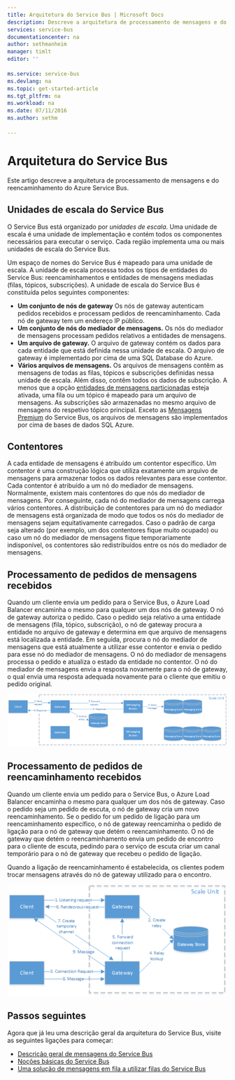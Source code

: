 ```yaml
---
title: Arquitetura do Service Bus | Microsoft Docs
description: Descreve a arquitetura de processamento de mensagens e do reencaminhamento do Azure Service Bus.
services: service-bus
documentationcenter: na
author: sethmanheim
manager: timlt
editor: ''

ms.service: service-bus
ms.devlang: na
ms.topic: get-started-article
ms.tgt_pltfrm: na
ms.workload: na
ms.date: 07/11/2016
ms.author: sethm

---
```

# Arquitetura do Service Bus
Este artigo descreve a arquitetura de processamento de mensagens e do reencaminhamento do Azure Service Bus.

## Unidades de escala do Service Bus
O Service Bus está organizado por *unidades de escala*. Uma unidade de escala é uma unidade de implementação e contém todos os componentes necessários para executar o serviço. Cada região implementa uma ou mais unidades de escala do Service Bus.

Um espaço de nomes do Service Bus é mapeado para uma unidade de escala. A unidade de escala processa todos os tipos de entidades do Service Bus: reencaminhamentos e entidades de mensagens mediadas (filas, tópicos, subscrições). A unidade de escala do Service Bus é constituída pelos seguintes componentes:

* **Um conjunto de nós de gateway** Os nós de gateway autenticam pedidos recebidos e processam pedidos de reencaminhamento. Cada nó de gateway tem um endereço IP público.
* **Um conjunto de nós do mediador de mensagens.** Os nós do mediador de mensagens processam pedidos relativos a entidades de mensagens.
* **Um arquivo de gateway.** O arquivo de gateway contém os dados para cada entidade que está definida nessa unidade de escala. O arquivo de gateway é implementado por cima de uma SQL Database do Azure.
* **Vários arquivos de mensagens.** Os arquivos de mensagens contêm as mensagens de todas as filas, tópicos e subscrições definidas nessa unidade de escala. Além disso, contêm todos os dados de subscrição. A menos que a opção [entidades de mensagens particionadas](../service-bus-messaging/service-bus-partitioning.md) esteja ativada, uma fila ou um tópico é mapeado para um arquivo de mensagens. As subscrições são armazenadas no mesmo arquivo de mensagens do respetivo tópico principal. Exceto as [Mensagens Premium](../service-bus-messaging/service-bus-premium-messaging.md) do Service Bus, os arquivos de mensagens são implementados por cima de bases de dados SQL Azure.

## Contentores
A cada entidade de mensagens é atribuído um contentor específico. Um contentor é uma construção lógica que utiliza exatamente um arquivo de mensagens para armazenar todos os dados relevantes para esse contentor. Cada contentor é atribuído a um nó do mediador de mensagens. Normalmente, existem mais contentores do que nós do mediador de mensagens. Por conseguinte, cada nó do mediador de mensagens carrega vários contentores. A distribuição de contentores para um nó do mediador de mensagens está organizada de modo que todos os nós do mediador de mensagens sejam equitativamente carregados. Caso o padrão de carga seja alterado (por exemplo, um dos contentores fique muito ocupado) ou caso um nó do mediador de mensagens fique temporariamente indisponível, os contentores são redistribuídos entre os nós do mediador de mensagens.

## Processamento de pedidos de mensagens recebidos
Quando um cliente envia um pedido para o Service Bus, o Azure Load Balancer encaminha o mesmo para qualquer um dos nós de gateway. O nó de gateway autoriza o pedido. Caso o pedido seja relativo a uma entidade de mensagens (fila, tópico, subscrição), o nó de gateway procura a entidade no arquivo de gateway e determina em que arquivo de mensagens está localizada a entidade. Em seguida, procura o nó do mediador de mensagens que está atualmente a utilizar esse contentor e envia o pedido para esse nó do mediador de mensagens. O nó do mediador de mensagens processa o pedido e atualiza o estado da entidade no contentor. O nó do mediador de mensagens envia a resposta novamente para o nó de gateway, o qual envia uma resposta adequada novamente para o cliente que emitiu o pedido original.

![Processamento de Pedidos de Mensagens Recebidos](./media/service-bus-architecture/IC690644.png)

## Processamento de pedidos de reencaminhamento recebidos
Quando um cliente envia um pedido para o Service Bus, o Azure Load Balancer encaminha o mesmo para qualquer um dos nós de gateway. Caso o pedido seja um pedido de escuta, o nó de gateway cria um novo reencaminhamento. Se o pedido for um pedido de ligação para um reencaminhamento específico, o nó de gateway reencaminha o pedido de ligação para o nó de gateway que detém o reencaminhamento.  O nó de gateway que detém o reencaminhamento envia um pedido de encontro para o cliente de escuta, pedindo para o serviço de escuta criar um canal temporário para o nó de gateway que recebeu o pedido de ligação.

Quando a ligação de reencaminhamento é estabelecida, os clientes podem trocar mensagens através do nó de gateway utilizado para o encontro.

![Processamento de Pedidos de Reencaminhamento Recebidos](./media/service-bus-architecture/IC690645.png)

## Passos seguintes
Agora que já leu uma descrição geral da arquitetura do Service Bus, visite as seguintes ligações para começar:

* [Descrição geral de mensagens do Service Bus](../service-bus-messaging/service-bus-messaging-overview.md)
* [Noções básicas do Service Bus](service-bus-fundamentals-hybrid-solutions.md)
* [Uma solução de mensagens em fila a utilizar filas do Service Bus](../service-bus-messaging/service-bus-dotnet-multi-tier-app-using-service-bus-queues.md)

<!--HONumber=Sep16_HO4-->



